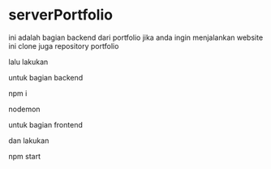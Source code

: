 # serverPortfolio

ini adalah bagian backend dari portfolio jika anda ingin menjalankan website ini clone juga repository portfolio

lalu lakukan


untuk bagian backend

npm i

nodemon 


untuk bagian frontend

dan lakukan

npm start

